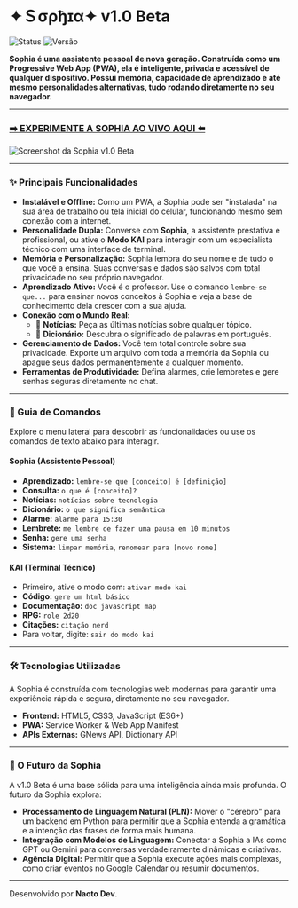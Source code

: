 # ✦Ｓσρђɪα✦ v1.0 Beta

![Status](https://img.shields.io/badge/Criador-Naoto-Dev-bluered)
![Versão](https://img.shields.io/badge/versão-1.0_Beta-blueviolet)

**Sophia é uma assistente pessoal de nova geração. Construída como um Progressive Web App (PWA), ela é inteligente, privada e acessível de qualquer dispositivo. Possui memória, capacidade de aprendizado e até mesmo personalidades alternativas, tudo rodando diretamente no seu navegador.**

---

### [➡️ EXPERIMENTE A SOPHIA AO VIVO AQUI ⬅️](https://naotodev1.github.io/sophia/)

![Screenshot da Sophia v1.0 Beta]((https://i.imgur.com/6CX2nxC.png))

---

### ✨ Principais Funcionalidades

*   **Instalável e Offline:** Como um PWA, a Sophia pode ser "instalada" na sua área de trabalho ou tela inicial do celular, funcionando mesmo sem conexão com a internet.
*   **Personalidade Dupla:** Converse com **Sophia**, a assistente prestativa e profissional, ou ative o **Modo KAI** para interagir com um especialista técnico com uma interface de terminal.
*   **Memória e Personalização:** Sophia lembra do seu nome e de tudo o que você a ensina. Suas conversas e dados são salvos com total privacidade no seu próprio navegador.
*   **Aprendizado Ativo:** Você é o professor. Use o comando `lembre-se que...` para ensinar novos conceitos à Sophia e veja a base de conhecimento dela crescer com a sua ajuda.
*   **Conexão com o Mundo Real:**
    *   📰 **Notícias:** Peça as últimas notícias sobre qualquer tópico.
    *   📖 **Dicionário:** Descubra o significado de palavras em português.
*   **Gerenciamento de Dados:** Você tem total controle sobre sua privacidade. Exporte um arquivo com toda a memória da Sophia ou apague seus dados permanentemente a qualquer momento.
*   **Ferramentas de Produtividade:** Defina alarmes, crie lembretes e gere senhas seguras diretamente no chat.

---

### 🤖 Guia de Comandos

Explore o menu lateral para descobrir as funcionalidades ou use os comandos de texto abaixo para interagir.

#### **Sophia (Assistente Pessoal)**
*   **Aprendizado:** `lembre-se que [conceito] é [definição]`
*   **Consulta:** `o que é [conceito]?`
*   **Notícias:** `notícias sobre tecnologia`
*   **Dicionário:** `o que significa semântica`
*   **Alarme:** `alarme para 15:30`
*   **Lembrete:** `me lembre de fazer uma pausa em 10 minutos`
*   **Senha:** `gere uma senha`
*   **Sistema:** `limpar memória`, `renomear para [novo nome]`

#### **KAI (Terminal Técnico)**
*   Primeiro, ative o modo com: `ativar modo kai`
*   **Código:** `gere um html básico`
*   **Documentação:** `doc javascript map`
*   **RPG:** `role 2d20`
*   **Citações:** `citação nerd`
*   Para voltar, digite: `sair do modo kai`

---

### 🛠️ Tecnologias Utilizadas

A Sophia é construída com tecnologias web modernas para garantir uma experiência rápida e segura, diretamente no seu navegador.
*   **Frontend:** HTML5, CSS3, JavaScript (ES6+)
*   **PWA:** Service Worker & Web App Manifest
*   **APIs Externas:** GNews API, Dictionary API

---

### 🔮 O Futuro da Sophia

A v1.0 Beta é uma base sólida para uma inteligência ainda mais profunda. O futuro da Sophia explora:
*   **Processamento de Linguagem Natural (PLN):** Mover o "cérebro" para um backend em Python para permitir que a Sophia entenda a gramática e a intenção das frases de forma mais humana.
*   **Integração com Modelos de Linguagem:** Conectar a Sophia a IAs como GPT ou Gemini para conversas verdadeiramente dinâmicas e criativas.
*   **Agência Digital:** Permitir que a Sophia execute ações mais complexas, como criar eventos no Google Calendar ou resumir documentos.

---

Desenvolvido por **Naoto Dev**.
